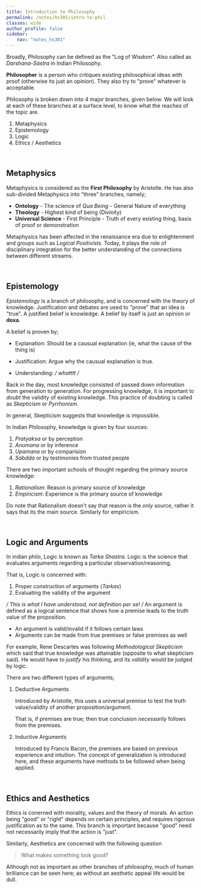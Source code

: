 ```yaml
---
title: Introduction to Philosophy
permalink: /notes/hs301/intro-to-phil
classes: wide
author_profile: false
sidebar:
    nav: "notes_hs301"
---
```


Broadly, Philosophy can be defined as the "Log of Wisdom". Also called as *Darshana-Sastra* in Indian Philosophy.

**Philosopher** is a person who critiques existing philosophical ideas with proof (otherwise its just an opinion). They also try to "prove" whatever is acceptable.

Philosophy is  broken down into 4 major branches, given below. We will look at each of these branches at a surface level, to know what the reaches of the topic are.

1. Metaphysics
2. Epistemology
3. Logic
4. Ethics / Aesthetics


&nbsp; 

## Metaphysics 

Metaphysics is considered as the **First Philosophy** by Aristotle. He has also sub-divided Metaphysics into "three" branches, namely;

- **Ontology** - The science of *Qua Being* - General Nature of everything
- **Theology** - Highest kind of being (Divinity)
- **Universal Science** - First Principle - Truth of every existing thing, basis of proof or demonstration

Metaphysics has been affected in the renaissance era due to enlightenment and groups such as *Logical Positivists*. Today, it plays the role of disciplinary integration for the better understanding of the connections between different streams.


&nbsp; 

## Epistemology

*Epistemology* is a branch of philosophy, and is concerned with the theory of knowledge. Justification and debates are used to "prove" that an idea is "true". A justified belief is knowledge. A belief by itself is just an opinion or **doxa**.

A belief is proven by;

- Explanation: Should be a causual explanation (ie, what the cause of the thing is)

- Justification: Argue why the causual explanation is true.

- Understanding: */ whatttt /*

Back in the day, most knowledge consisted of passed down information from generation to generation. For progressing knowledge, it is important to *doubt* the validity of existing knowledge. This practice of doubting is called as *Skepticism* or *Pyrrhonism*.

In general, Skepticism suggests that knowledge is impossible.

In Indian Philosophy, knowledge is given by four sources:

1. *Pratyaksa* or by perception
2. *Anumana* or by inference
3. *Upamana* or by comparision
4. *Sabdda* or by testimonies from trusted people


There are two important schools of thought regarding the primary source knowledge:

1. *Rationalism*: Reason is primary source of knowledge
2. *Empiricism*: Experience is the primary source of knowledge

Do note that Rationalism doesn't say that reason is the *only* source, rather it says that its the main source. Similarly for empiricism.



&nbsp; 


## Logic and Arguments

In indian philo, Logic is known as *Tarka Shastra*. Logic is the science that evaluates arguments regarding a particular observation/reasoning.

That is, Logic is concerned with:

1. Proper construction of arguments (*Tarkas*)
2. Evaluating the validity of the argument


*/ This is what I have understood, not definition per se! /*
An argument is defined as a logical sentence that shows how a premise leads to the truth value of the proposition.

- An argument is valid/invalid if it follows certain laws
- Arguments can be made from true premises or false premises as well

For example, Rene Descartes was following *Methodological Skepticism* which said that true knowledge was attainable (opposite to what skepticism said). He would have to *justify* his thinking, and its *validity* would be judged by logic.


There are two different types of arguments;

1. Deductive Arguments

    Introduced by Aristotle, this uses a universal premise to test the truth value/validity of another proposition/argument.

    That is, if premises are true; then true conclusion *necessarily* follows from the premises.

2. Inductive Arguments

    Introduced by Francis Bacon, the premises are based on previous experience and intuition. The concept of generalization is introduced here, and these arguments have methods to be followed when being applied.


&nbsp; 


## Ethics and Aesthetics

Ethics is conerned with morality, values and the theory of morals. An action being "good" or "right" depends on certain principles, and requires rigorous justification as to the same. This branch is important because "good" need not necessarily imply that the action is "just".

Similarly, Aesthetics are concerned with the following question

> What makes something look good?

Although not as important as other branches of philosophy, much of human brilliance can be seen here; as without an aesthetic appeal life would be dull.
